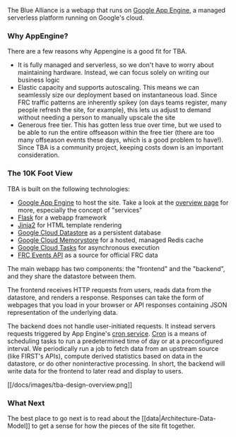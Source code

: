 The Blue Alliance is a webapp that runs on [Google App Engine](https://cloud.google.com/appengine), a managed serverless platform running on Google's cloud.


### Why AppEngine?

There are a few reasons why Appengine is a good fit for TBA.
 - It is fully managed and serverless, so we don't have to worry about maintaining hardware. Instead, we can focus solely on writing our business logic
 - Elastic capacity and supports autoscaling. This means we can seamlessly size our deployment based on instantaneous load. Since FRC traffic patterns are inherently spikey (on days teams register, many people refresh the site, for example), this lets us adjust to demand without needing a person to manually upscale the site
 - Generous free tier. This has gotten less true over time, but we used to be able to run the entire offseason within the free tier (there are too many offseason events these days, which is a good problem to have!). Since TBA is a community project, keeping costs down is an important consideration.

### The 10K Foot View

TBA is built on the following technologies:
 - [Google App Engine](https://cloud.google.com/appengine) to host the site. Take a look at the [overview page](https://cloud.google.com/appengine/docs/standard/python3/an-overview-of-app-engine) for more, especially the concept of "services"
 - [Flask](https://palletsprojects.com/p/flask/) for a webapp framework
 - [Jinja2](https://palletsprojects.com/p/jinja/) for HTML template rendering
 - [Google Cloud Datastore](https://cloud.google.com/datastore) as a persistent database
 - [Google Cloud Memorystore](https://cloud.google.com/memorystore) for a hosted, managed Redis cache
 - [Google Cloud Tasks](https://cloud.google.com/tasks) for asynchronous execution
 - [FRC Events API](https://frc-events.firstinspires.org/services/API/) as a source for official FRC data

The main webapp has two components: the "frontend" and the "backend", and they share the datastore between them. 

The frontend receives HTTP requests from users, reads data from the datastore, and renders a response. Responses can take the form of webpages that you load in your browser or API responses containing JSON representation of the underlying data.

The backend does not handle user-initiated requests. It instead servers requests triggered by App Engine's [cron service](https://cloud.google.com/appengine/docs/standard/python3/scheduling-jobs-with-cron-yaml). [Cron](https://en.wikipedia.org/wiki/Cron) is a means of scheduling tasks to run a predetermined time of day or at a preconfigured interval. We periodically run a job to fetch data from an upstream source (like FIRST's APIs), compute derived statistics based on data in the datastore, or do other noninteractive processing. In short, the backend will write data for the frontend to later read and display to users.

[[/docs/images/tba-design-overview.png]]

### What Next

The best place to go next is to read about the [[data|Architecture-Data-Model]] to get a sense for how the pieces of the site fit together.
